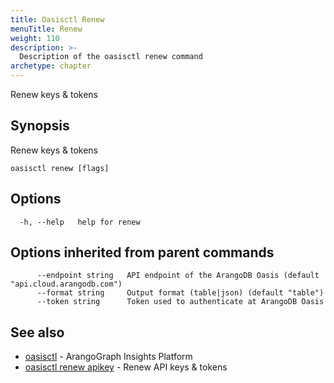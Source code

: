 ```yaml
---
title: Oasisctl Renew
menuTitle: Renew
weight: 110
description: >-
  Description of the oasisctl renew command
archetype: chapter
---
```

Renew keys & tokens

## Synopsis

Renew keys & tokens

```
oasisctl renew [flags]
```

## Options

```
  -h, --help   help for renew
```

## Options inherited from parent commands

```
      --endpoint string   API endpoint of the ArangoDB Oasis (default "api.cloud.arangodb.com")
      --format string     Output format (table|json) (default "table")
      --token string      Token used to authenticate at ArangoDB Oasis
```

## See also

* [oasisctl](../options.md)	 - ArangoGraph Insights Platform
* [oasisctl renew apikey](renew-api-key.md)	 - Renew API keys & tokens

